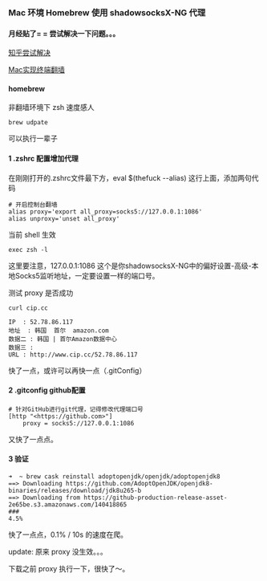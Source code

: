 ### Mac 环境 Homebrew 使用 shadowsocksX-NG 代理

#### 月经贴了= = 尝试解决一下问题。。。
[知乎尝试解决](https://zhuanlan.zhihu.com/p/88825725)

[Mac实现终端翻墙](http://locke.ink/post/Mac-Ternimal-Shadowsocks-fanqiang-kexueshangwang/)

#### homebrew

非翻墙环境下 zsh 速度感人
```shell
brew udpate
```
可以执行一辈子


#### 1 .zshrc 配置增加代理

在刚刚打开的.zshrc文件最下方，eval $(thefuck --alias) 这行上面，添加两句代码

```shell
# 开启控制台翻墙
alias proxy='export all_proxy=socks5://127.0.0.1:1086'
alias unproxy='unset all_proxy'
```

当前 shell 生效
```shell
exec zsh -l
```

这里要注意，127.0.0.1:1086 这个是你shadowsocksX-NG中的偏好设置-高级-本地Socks5监听地址，一定要设置一样的端口号。

测试 proxy 是否成功
```shell
curl cip.cc

IP  : 52.78.86.117
地址  : 韩国  首尔  amazon.com
数据二 : 韩国 | 首尔Amazon数据中心
数据三 :
URL : http://www.cip.cc/52.78.86.117
```

快了一点，或许可以再快一点（.gitConfig）

#### 2 .gitconfig github配置

```shell
# 针对GitHub进行git代理，记得修改代理端口号
[http "<https://github.com>"]
    proxy = socks5://127.0.0.1:1086
```

又快了一点点。


#### 3 验证

```shell
➜  ~ brew cask reinstall adoptopenjdk/openjdk/adoptopenjdk8
==> Downloading https://github.com/AdoptOpenJDK/openjdk8-binaries/releases/download/jdk8u265-b
==> Downloading from https://github-production-release-asset-2e65be.s3.amazonaws.com/140418865
###                                                                        4.5%
```

快了一点点，0.1% / 10s 的速度在爬。

update: 原来 proxy 没生效。。。

下载之前 proxy 执行一下，很快了～。